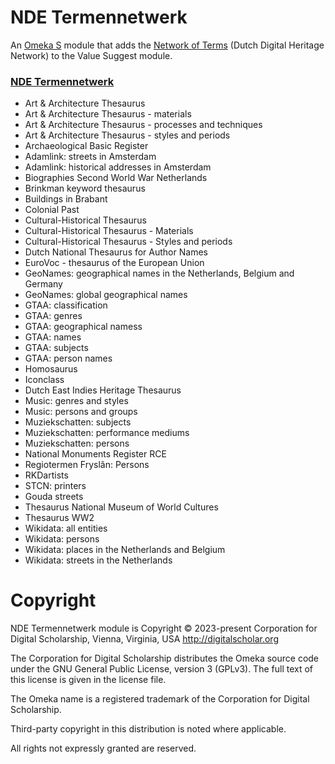 # NDE Termennetwerk

An [Omeka S](https://omeka.org/s/) module that adds the [Network of Terms](https://termennetwerk.netwerkdigitaalerfgoed.nl/en) (Dutch Digital Heritage Network) to the Value Suggest module.

### [NDE Termennetwerk](https://termennetwerk.netwerkdigitaalerfgoed.nl/)

- Art & Architecture Thesaurus
- Art & Architecture Thesaurus - materials
- Art & Architecture Thesaurus - processes and techniques
- Art & Architecture Thesaurus - styles and periods
- Archaeological Basic Register
- Adamlink: streets in Amsterdam
- Adamlink: historical addresses in Amsterdam
- Biographies Second World War Netherlands
- Brinkman keyword thesaurus
- Buildings in Brabant
- Colonial Past
- Cultural-Historical Thesaurus
- Cultural-Historical Thesaurus - Materials
- Cultural-Historical Thesaurus - Styles and periods
- Dutch National Thesaurus for Author Names
- EuroVoc - thesaurus of the European Union
- GeoNames: geographical names in the Netherlands, Belgium and Germany
- GeoNames: global geographical names
- GTAA: classification
- GTAA: genres
- GTAA: geographical namess
- GTAA: names
- GTAA: subjects
- GTAA: person names
- Homosaurus
- Iconclass
- Dutch East Indies Heritage Thesaurus
- Music: genres and styles
- Music: persons and groups
- Muziekschatten: subjects
- Muziekschatten: performance mediums
- Muziekschatten: persons
- National Monuments Register RCE
- Regiotermen Fryslân: Persons
- RKDartists
- STCN: printers
- Gouda streets
- Thesaurus National Museum of World Cultures
- Thesaurus WW2
- Wikidata: all entities
- Wikidata: persons
- Wikidata: places in the Netherlands and Belgium
- Wikidata: streets in the Netherlands

# Copyright

NDE Termennetwerk module is Copyright © 2023-present Corporation for Digital
Scholarship, Vienna, Virginia, USA http://digitalscholar.org

The Corporation for Digital Scholarship distributes the Omeka source code
under the GNU General Public License, version 3 (GPLv3). The full text
of this license is given in the license file.

The Omeka name is a registered trademark of the Corporation for Digital Scholarship.

Third-party copyright in this distribution is noted where applicable.

All rights not expressly granted are reserved.
